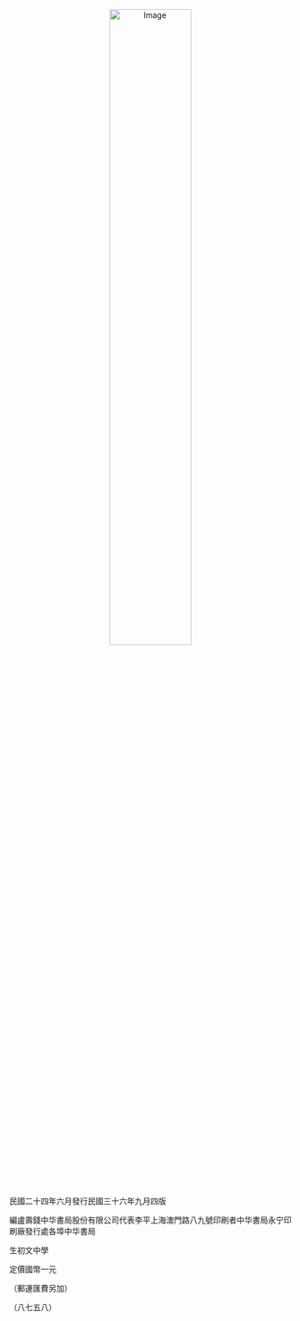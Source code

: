 <div style="text-align: center;"><img src="imgs/img_in_image_box_728_815_2593_1748.jpg" alt="Image" width="54%" /></div>


民國二十四年六月發行民國三十六年九月四版

編盧壽錢中华書局股份有限公司代表李平上海澳門路八九號印刷者中华書局永宁印刷廠發行處各埠中华書局

生初文中學

定價國幣一元

（郵運匯費另加）

（八七五八）